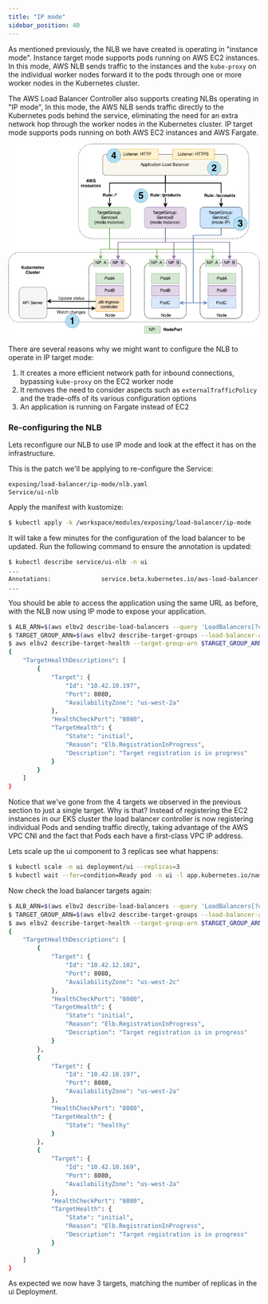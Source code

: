 ```yaml
---
title: "IP mode"
sidebar_position: 40
---
```


As mentioned previously, the NLB we have created is operating in "instance mode". Instance target mode supports pods running on AWS EC2 instances. In this mode, AWS NLB sends traffic to the instances and the `kube-proxy` on the individual worker nodes forward it to the pods through one or more worker nodes in the Kubernetes cluster.

The AWS Load Balancer Controller also supports creating NLBs operating in "IP mode", In this mode, the AWS NLB sends traffic directly to the Kubernetes pods behind the service, eliminating the need for an extra network hop through the worker nodes in the Kubernetes cluster. IP target mode supports pods running on both AWS EC2 instances and AWS Fargate.

![IP mode](./assets/ip-mode.png)

There are several reasons why we might want to configure the NLB to operate in IP target mode:

1. It creates a more efficient network path for inbound connections, bypassing `kube-proxy` on the EC2 worker node
2. It removes the need to consider aspects such as `externalTrafficPolicy` and the trade-offs of its various configuration options
3. An application is running on Fargate instead of EC2

### Re-configuring the NLB

Lets reconfigure our NLB to use IP mode and look at the effect it has on the infrastructure.

This is the patch we'll be applying to re-configure the Service:

```kustomization
exposing/load-balancer/ip-mode/nlb.yaml
Service/ui-nlb
```

Apply the manifest with kustomize:

```bash
$ kubectl apply -k /workspace/modules/exposing/load-balancer/ip-mode
```

It will take a few minutes for the configuration of the load balancer to be updated. Run the following command to ensure the annotation is updated:

```bash
$ kubectl describe service/ui-nlb -n ui
...
Annotations:              service.beta.kubernetes.io/aws-load-balancer-nlb-target-type: ip
...
```

You should be able to access the application using the same URL as before, with the NLB now using IP mode to expose your application.

```bash
$ ALB_ARN=$(aws elbv2 describe-load-balancers --query 'LoadBalancers[?contains(LoadBalancerName, `k8s-ui-uinlb`) == `true`].LoadBalancerArn' | jq -r '.[0]')
$ TARGET_GROUP_ARN=$(aws elbv2 describe-target-groups --load-balancer-arn $ALB_ARN | jq -r '.TargetGroups[0].TargetGroupArn')
$ aws elbv2 describe-target-health --target-group-arn $TARGET_GROUP_ARN
{
    "TargetHealthDescriptions": [
        {
            "Target": {
                "Id": "10.42.10.197",
                "Port": 8080,
                "AvailabilityZone": "us-west-2a"
            },
            "HealthCheckPort": "8080",
            "TargetHealth": {
                "State": "initial",
                "Reason": "Elb.RegistrationInProgress",
                "Description": "Target registration is in progress"
            }
        }
    ]
}
```

Notice that we've gone from the 4 targets we observed in the previous section to just a single target. Why is that? Instead of registering the EC2 instances in our EKS cluster the load balancer controller is now registering individual Pods and sending traffic directly, taking advantage of the AWS VPC CNI and the fact that Pods each have a first-class VPC IP address.

Lets scale up the ui component to 3 replicas see what happens:

```bash
$ kubectl scale -n ui deployment/ui --replicas=3
$ kubectl wait --for=condition=Ready pod -n ui -l app.kubernetes.io/name=ui --timeout=60s
```

Now check the load balancer targets again:

```bash
$ ALB_ARN=$(aws elbv2 describe-load-balancers --query 'LoadBalancers[?contains(LoadBalancerName, `k8s-ui-uinlb`) == `true`].LoadBalancerArn' | jq -r '.[0]')
$ TARGET_GROUP_ARN=$(aws elbv2 describe-target-groups --load-balancer-arn $ALB_ARN | jq -r '.TargetGroups[0].TargetGroupArn')
$ aws elbv2 describe-target-health --target-group-arn $TARGET_GROUP_ARN
{
    "TargetHealthDescriptions": [
        {
            "Target": {
                "Id": "10.42.12.102",
                "Port": 8080,
                "AvailabilityZone": "us-west-2c"
            },
            "HealthCheckPort": "8080",
            "TargetHealth": {
                "State": "initial",
                "Reason": "Elb.RegistrationInProgress",
                "Description": "Target registration is in progress"
            }
        },
        {
            "Target": {
                "Id": "10.42.10.197",
                "Port": 8080,
                "AvailabilityZone": "us-west-2a"
            },
            "HealthCheckPort": "8080",
            "TargetHealth": {
                "State": "healthy"
            }
        },
        {
            "Target": {
                "Id": "10.42.10.169",
                "Port": 8080,
                "AvailabilityZone": "us-west-2a"
            },
            "HealthCheckPort": "8080",
            "TargetHealth": {
                "State": "initial",
                "Reason": "Elb.RegistrationInProgress",
                "Description": "Target registration is in progress"
            }
        }
    ]
}
```

As expected we now have 3 targets, matching the number of replicas in the ui Deployment.
